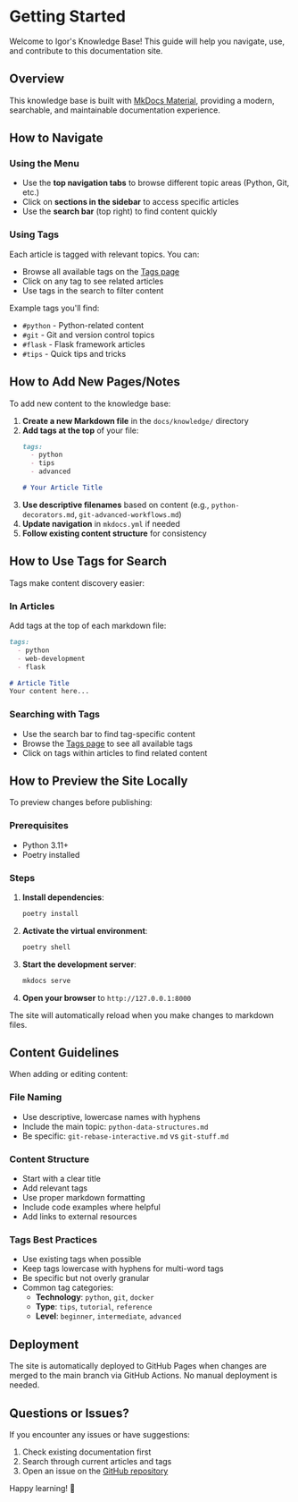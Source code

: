 # Getting Started

Welcome to Igor's Knowledge Base! This guide will help you navigate, use, and contribute to this documentation site.

## Overview

This knowledge base is built with [MkDocs Material](https://squidfunk.github.io/mkdocs-material/), providing a modern, searchable, and maintainable documentation experience.

## How to Navigate

### Using the Menu
- Use the **top navigation tabs** to browse different topic areas (Python, Git, etc.)
- Click on **sections in the sidebar** to access specific articles
- Use the **search bar** (top right) to find content quickly

### Using Tags
Each article is tagged with relevant topics. You can:

- Browse all available tags on the [Tags page](tags.md)
- Click on any tag to see related articles
- Use tags in the search to filter content

Example tags you'll find:
- `#python` - Python-related content
- `#git` - Git and version control topics
- `#flask` - Flask framework articles
- `#tips` - Quick tips and tricks

## How to Add New Pages/Notes

To add new content to the knowledge base:

1. **Create a new Markdown file** in the `docs/knowledge/` directory
2. **Add tags at the top** of your file:
   ```markdown
   tags:
     - python
     - tips
     - advanced

   # Your Article Title
   ```
3. **Use descriptive filenames** based on content (e.g., `python-decorators.md`, `git-advanced-workflows.md`)
4. **Update navigation** in `mkdocs.yml` if needed
5. **Follow existing content structure** for consistency

## How to Use Tags for Search

Tags make content discovery easier:

### In Articles
Add tags at the top of each markdown file:
```markdown
tags:
  - python
  - web-development
  - flask

# Article Title
Your content here...
```

### Searching with Tags
- Use the search bar to find tag-specific content
- Browse the [Tags page](tags.md) to see all available tags
- Click on tags within articles to find related content

## How to Preview the Site Locally

To preview changes before publishing:

### Prerequisites
- Python 3.11+
- Poetry installed

### Steps
1. **Install dependencies**:
   ```bash
   poetry install
   ```

2. **Activate the virtual environment**:
   ```bash
   poetry shell
   ```

3. **Start the development server**:
   ```bash
   mkdocs serve
   ```

4. **Open your browser** to `http://127.0.0.1:8000`

The site will automatically reload when you make changes to markdown files.

## Content Guidelines

When adding or editing content:

### File Naming
- Use descriptive, lowercase names with hyphens
- Include the main topic: `python-data-structures.md`
- Be specific: `git-rebase-interactive.md` vs `git-stuff.md`

### Content Structure
- Start with a clear title
- Add relevant tags
- Use proper markdown formatting
- Include code examples where helpful
- Add links to external resources

### Tags Best Practices
- Use existing tags when possible
- Keep tags lowercase with hyphens for multi-word tags
- Be specific but not overly granular
- Common tag categories:
  - **Technology**: `python`, `git`, `docker`
  - **Type**: `tips`, `tutorial`, `reference`
  - **Level**: `beginner`, `intermediate`, `advanced`

## Deployment

The site is automatically deployed to GitHub Pages when changes are merged to the main branch via GitHub Actions. No manual deployment is needed.

## Questions or Issues?

If you encounter any issues or have suggestions:

1. Check existing documentation first
2. Search through current articles and tags
3. Open an issue on the [GitHub repository](https://github.com/igormcsouza/knowledge-base)

Happy learning! 🚀
